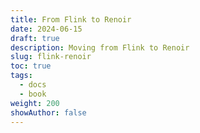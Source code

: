 ```yaml
---
title: From Flink to Renoir
date: 2024-06-15
draft: true
description: Moving from Flink to Renoir
slug: flink-renoir
toc: true
tags:
  - docs
  - book
weight: 200
showAuthor: false
---
```


